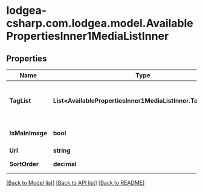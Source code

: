 
# lodgea-csharp.com.lodgea.model.AvailablePropertiesInner1MediaListInner

## Properties

Name | Type | Description | Notes
------------ | ------------- | ------------- | -------------
**TagList** | **List&lt;AvailablePropertiesInner1MediaListInner.TagListEnum&gt;** | A list of tag codes for the media.&lt;p&gt;See also &lt;a href&#x3D;\&quot;#imagetype-codes\&quot;&gt;in the appendix&lt;/a&gt;.&lt;/p&gt; | 
**IsMainImage** | **bool** | Whether the media is the main image for the property. | 
**Url** | **string** | The URL for the media. | 
**SortOrder** | **decimal** | The sort order for the media. | 

[[Back to Model list]](../README.md#documentation-for-models)
[[Back to API list]](../README.md#documentation-for-api-endpoints)
[[Back to README]](../README.md)

